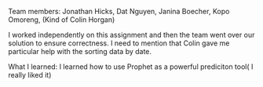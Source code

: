 Team members: Jonathan Hicks, Dat Nguyen, Janina Boecher, Kopo Omoreng, (Kind of Colin Horgan)

I worked independently on this assignment and then the team went over our solution to ensure correctness. I need to mention that Colin gave me particular help with the sorting data by date. 

What I learned: I learned how to use Prophet as a powerful prediciton tool( I really liked it)

